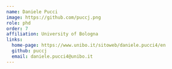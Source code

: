 ```yaml
---
name: Daniele Pucci
image: https://github.com/puccj.png
role: phd
order: 7
affiliation: University of Bologna
links:
  home-page: https://www.unibo.it/sitoweb/daniele.pucci4/en
  github: puccj
  email: daniele.pucci4@unibo.it
---
```


